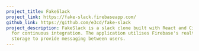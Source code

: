 ```yaml
---
project_title: FakeSlack
project_link: https://fake-slack.firebaseapp.com/
github_link: https://github.com/e3cd/fake-slack
project_description: FakeSlack is a slack clone built with React and CircleCI
  for continuous integration. The application utilises Firebase's realtime
  storage to provide messaging between users.
---
```

